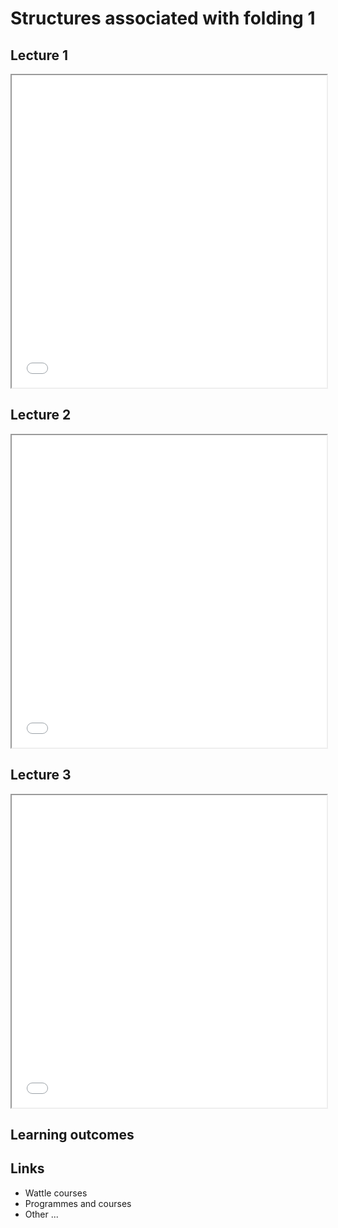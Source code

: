 # Structures associated with folding 1

## Lecture 1

<iframe src="../slideshows/Lecture-Structures-Associated-with-Folding-1.reveal.html" title="Slideshow" width=100%, height=500 allowfullscreen></iframe>

## Lecture 2

<iframe src="../slideshows/Lecture-Structures-Associated-with-Folding-2.reveal.html" title="Slideshow" width=100%, height=500 allowfullscreen></iframe>

## Lecture 3

<iframe src="../slideshows/Lecture-Structures-Associated-with-Folding-3.reveal.html" title="Slideshow" width=100%, height=500 allowfullscreen></iframe>

## Learning outcomes

## Links

  - Wattle courses
  - Programmes and courses 
  - Other ... 
